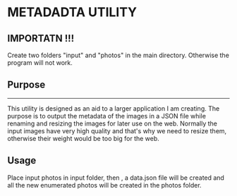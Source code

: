 # METADADTA UTILITY

## IMPORTATN !!!
Create two folders "input" and "photos" in the main directory. Otherwise the program will not work.
## Purpose
---
This utility is designed as an aid to a larger application I am creating. The purpose is to output the metadata of the images in a JSON file while renaming and resizing the images for later use on the web. Normally the input images have very high quality and that's why we need to resize them, otherwise their weight would be too big for the web.

## Usage
Place input photos in input folder, then , a data.json file will be created and all the new enumerated photos will be created in the photos folder.

